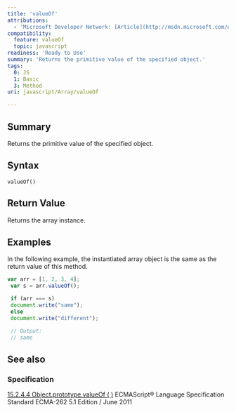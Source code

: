 ```yaml
---
title: 'valueOf'
attributions:
  - 'Microsoft Developer Network: [Article](http://msdn.microsoft.com/en-us/library/ie/jj155290(v=vs.94).aspx)'
compatibility:
  feature: valueOf
  topic: javascript
readiness: 'Ready to Use'
summary: 'Returns the primitive value of the specified object.'
tags:
  0: JS
  1: Basic
  3: Method
uri: javascript/Array/valueOf

---
```

## Summary

Returns the primitive value of the specified object.

## Syntax

    valueOf()

## Return Value

Returns the array instance.

## Examples

In the following example, the instantiated array object is the same as the return value of this method.

``` js
var arr = [1, 2, 3, 4];
 var s = arr.valueOf();

 if (arr === s)
 document.write("same");
 else
 document.write("different");

 // Output:
 // same
```

## See also

### Specification

[15.2.4.4 Object.prototype.valueOf ( )](http://www.ecma-international.org/ecma-262/5.1/#sec-15.2.4.4) ECMAScript® Language Specification Standard ECMA-262 5.1 Edition / June 2011

